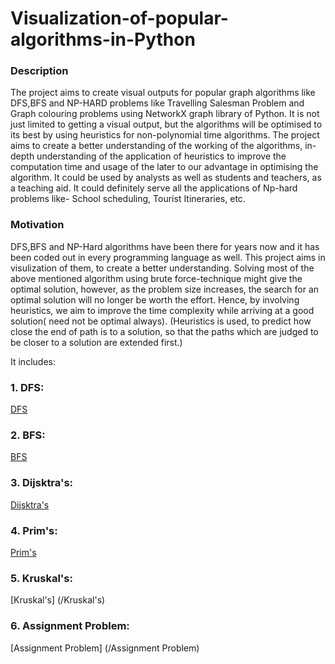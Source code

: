 # Visualization-of-popular-algorithms-in-Python

### Description

The project aims to create visual outputs for popular graph algorithms like DFS,BFS and NP-HARD problems like Travelling Salesman Problem and Graph colouring problems using NetworkX graph library of Python. It is not just limited to getting a visual output, but the algorithms will be optimised to its best by using heuristics for non-polynomial time algorithms. The project aims to create a better understanding of the working of the algorithms, in-depth understanding of the application of heuristics to improve the computation time and usage of the later to our advantage in optimising the algorithm. It could be used by analysts as well as students and teachers, as a teaching aid. It could definitely serve all the applications of Np-hard problems like- School scheduling, Tourist Itineraries, etc.

### Motivation

DFS,BFS and NP-Hard algorithms have been there for years now and it has been coded out in every programming language as well. This project aims in visulization of them, to create a better understanding. Solving most of the above mentioned algorithm using brute force-technique might give the optimal solution, however, as the problem size increases, the search for an optimal solution will no longer be worth the effort. Hence, by involving heuristics, we aim to improve the time complexity while arriving at a good solution( need not be optimal always). (Heuristics is used, to predict how close the end of path is to a solution, so that the paths which are judged to be closer to a solution are extended first.)

It includes:
### 1. DFS: 
[DFS](/DFS)
### 2. BFS: 
[BFS](/BFS)
### 3. Dijsktra's: 
[Dijsktra's](/Dijsktra's)
### 4. Prim's: 
[Prim's](/Prim's)
### 5. Kruskal's: 
[Kruskal's] (/Kruskal's)
### 6. Assignment Problem: 
[Assignment Problem] (/Assignment Problem)
